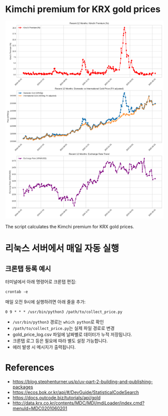 # Kimchi premium for KRX gold prices

![](./data/kimchi_gold_price_recent_12months.png)

The script calculates the Kimchi premium for KRX gold prices.

# 리눅스 서버에서 매일 자동 실행

## 크론탭 등록 예시
터미널에서 아래 명령어로 크론탭 편집:

```text
crontab -e
```

매일 오전 9시에 실행하려면 아래 줄을 추가:

```text
0 9 * * * /usr/bin/python3 /path/to/collect_price.py
```

- `/usr/bin/python3` 경로는 `which python`로 확인
- `/path/to/collect_price.py`는 실제 파일 경로로 변경
- gold_price_log.csv 파일에 날짜별로 데이터가 누적 저장됩니다.
- 크론탭 로그 등은 필요에 따라 별도 설정 가능합니다.
- 에러 발생 시 메시지가 출력됩니다.

# References

- https://blog.stephenturner.us/p/uv-part-2-building-and-publishing-packages
- https://ecos.bok.or.kr/api/#/DevGuide/StatisticalCodeSearch
- https://docs.outcode.biz/tutorials/api/gold
- http://data.krx.co.kr/contents/MDC/MDI/mdiLoader/index.cmd?menuId=MDC0201060201
